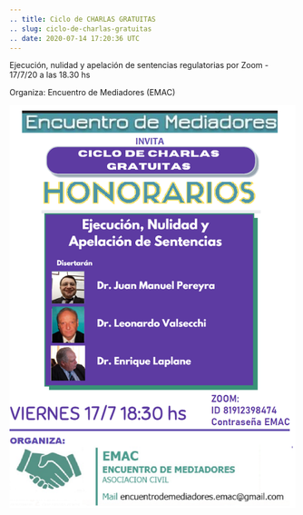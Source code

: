 ```yaml
---
.. title: Ciclo de CHARLAS GRATUITAS
.. slug: ciclo-de-charlas-gratuitas
.. date: 2020-07-14 17:20:36 UTC
---
```


Ejecución, nulidad y apelación de sentencias regulatorias
por Zoom - 17/7/20 a las 18.30 hs

Organiza: Encuentro de Mediadores (EMAC)

![](/images/charla_17_julio.png)
